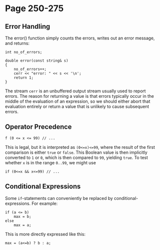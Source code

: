 # Page 250-275

## Error Handling

The error() function  simply  counts  the  errors,  writes  out  an  error  message, and returns:

    int no_of_errors;

    double error(const string& s)
    {
        no_of_errors++;
        cerr << "error: " << s << '\n';
        return 1;
    }

The stream `cerr` is an unbuffered output stream usually used to report errors.
The reason for returning a value is that errors typically occur in the middle of the evaluation of an expression, so we should either abort that evaluation entirely or return a value that is unlikely to cause subsequent errors.

## Operator Precedence

    f (0 <= x <= 99) // ...

This is legal, but it is interpreted as `(0<=x)<=99`, where the result of the first comparison is either `true` or `false`. This  Boolean  value  is  then  implicitly  converted  to `1` or `0`, which  is  then  compared  to `99`, yielding `true`. To test whether `x` is in the range `0..99`, we might use

    if (0<=x && x<=99) // ...

## Conditional Expressions

Some `if`-statements can conveniently be replaced by conditional-expressions. For example:

    if (a <= b)
        max = b;
    else
        max = a;

This is more directly expressed like this:

    max = (a<=b) ? b : a;